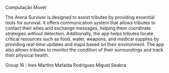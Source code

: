 Computação Movel 

The Arena Survivor is designed to assist tributes by providing essential tools for survival. It offers communication system that allows tributes to contact their allies and exchange messages, helping them coordinate strategies without detection. Additionally, the app helps tributes locate critical resources such as food, water, weapons, and medical supplies by providing real-time updates and maps based on their environment. The app also allows tributes to monitor the condition of their surroundings and track their physical health.

Group 16 : 
Ines Martins 
Mafalda Rodrigues 
Miguel Seabra 

